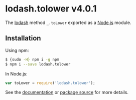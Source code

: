 # lodash.tolower v4.0.1

The [lodash](https://lodash.com/) method `_.toLower` exported as a [Node.js](https://nodejs.org/) module.

## Installation

Using npm:
```bash
$ {sudo -H} npm i -g npm
$ npm i --save lodash.tolower
```

In Node.js:
```js
var toLower = require('lodash.tolower');
```

See the [documentation](https://lodash.com/docs#toLower) or [package source](https://github.com/lodash/lodash/blob/4.0.1-npm-packages/lodash.tolower) for more details.
